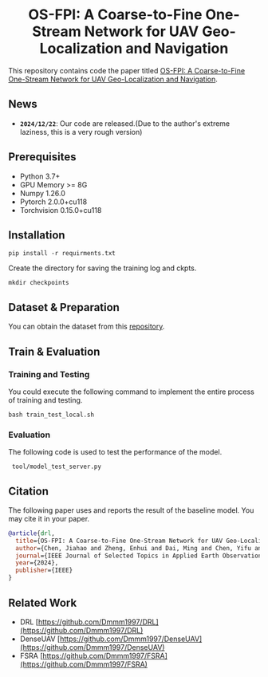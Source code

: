 <h1 align="center"> OS-FPI: A Coarse-to-Fine One-Stream Network for UAV Geo-Localization and Navigation </h1>

This repository contains code the paper titled [OS-FPI: A Coarse-to-Fine One-Stream Network for UAV Geo-Localization and Navigation](https://ieeexplore.ieee.org/document/10478125).



## News

- **`2024/12/22`**: Our code are released.(Due to the author's extreme laziness, this is a very rough version)


## Prerequisites

- Python 3.7+
- GPU Memory >= 8G
- Numpy 1.26.0
- Pytorch 2.0.0+cu118
- Torchvision 0.15.0+cu118

## Installation

```
pip install -r requirments.txt
```

Create the directory for saving the training log and ckpts.

```
mkdir checkpoints
```

## Dataset & Preparation

You can obtain the dataset from this [repository](https://github.com/Dmmm1997/DRL).

## Train & Evaluation

### Training and Testing

You could execute the following command to implement the entire process of training and testing.

```
bash train_test_local.sh
```

### Evaluation

The following code is used to test the performance of the model.

```
 tool/model_test_server.py
```

## Citation

The following paper uses and reports the result of the baseline model. You may cite it in your paper.

```bibtex
@article{drl,
  title={OS-FPI: A Coarse-to-Fine One-Stream Network for UAV Geo-Localization},
  author={Chen, Jiahao and Zheng, Enhui and Dai, Ming and Chen, Yifu and Lu, Yusheng},
  journal={IEEE Journal of Selected Topics in Applied Earth Observations and Remote Sensing},
  year={2024},
  publisher={IEEE}
}
```

## Related Work
- DRL [https://github.com/Dmmm1997/DRL](https://github.com/Dmmm1997/DRL)
- DenseUAV [https://github.com/Dmmm1997/DenseUAV](https://github.com/Dmmm1997/DenseUAV)
- FSRA [https://github.com/Dmmm1997/FSRA](https://github.com/Dmmm1997/FSRA)
